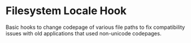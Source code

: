 # Filesystem Locale Hook

Basic hooks to change codepage of various file paths to fix compatibility issues with old applications that used non-unicode codepages.